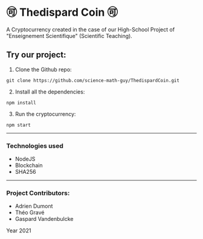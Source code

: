 # 🉑 Thedispard Coin 🉑

A Cryptocurrency created in the case of our High-School Project of "Enseignement Scientifique" (Scientific Teaching).

## Try our project:

1. Clone the Github repo:

```git clone https://github.com/science-math-guy/ThedispardCoin.git```

2. Install all the dependencies:

```npm install```

3. Run the cryptocurrency:

```npm start```

---

### Technologies used


- NodeJS
- Blockchain
- SHA256

---

### Project Contributors:

- Adrien Dumont
- Théo Gravé
- Gaspard Vandenbulcke

Year 2021
 
 
